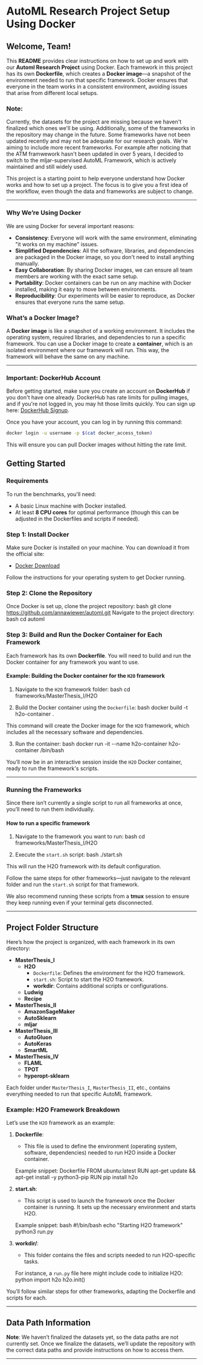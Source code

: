 # AutoML Research Project Setup Using Docker

## Welcome, Team!

This **README** provides clear instructions on how to set up and work with our **Automl Research Project** using Docker. Each framework in this project has its own **Dockerfile**, which creates a **Docker image**—a snapshot of the environment needed to run that specific framework. Docker ensures that everyone in the team works in a consistent environment, avoiding issues that arise from different local setups.

### **Note:**
Currently, the datasets for the project are missing because we haven't finalized which ones we'll be using. Additionally, some of the frameworks in the repository may change in the future. Some frameworks have not been updated recently and may not be adequate for our research goals. We're aiming to include more recent frameworks. For example after noticing that the ATM framwework hasn't been updated in over 5 years, I decided to switch to the   mljar-supervised AutoML Framework, which is actively maintained and still widely used.

This project is a starting point to help everyone understand how Docker works and how to set up a project. The focus is to give you a first idea of the workflow, even though the data and frameworks are subject to change.

---

### Why We’re Using Docker

We are using Docker for several important reasons:
- **Consistency**: Everyone will work with the same environment, eliminating "it works on my machine" issues.
- **Simplified Dependencies**: All the software, libraries, and dependencies are packaged in the Docker image, so you don't need to install anything manually.
- **Easy Collaboration**: By sharing Docker images, we can ensure all team members are working with the exact same setup.
- **Portability**: Docker containers can be run on any machine with Docker installed, making it easy to move between environments.
- **Reproducibility**: Our experiments will be easier to reproduce, as Docker ensures that everyone runs the same setup.

### What’s a Docker Image?

A **Docker image** is like a snapshot of a working environment. It includes the operating system, required libraries, and dependencies to run a specific framework. You can use a Docker image to create a **container**, which is an isolated environment where our framework will run. This way, the framework will behave the same on any machine.

---

### Important: DockerHub Account

Before getting started, make sure you create an account on **DockerHub** if you don't have one already. DockerHub has rate limits for pulling images, and if you're not logged in, you may hit those limits quickly. You can sign up here: [DockerHub Signup](https://hub.docker.com/signup).

Once you have your account, you can log in by running this command:

```bash
docker login -u username -p $(cat docker_access_token)

```
This will ensure you can pull Docker images without hitting the rate limit.

## Getting Started

### Requirements

To run the benchmarks, you'll need:
- A basic Linux machine with Docker installed.
- At least **8 CPU cores** for optimal performance (though this can be adjusted in the Dockerfiles and scripts if needed).

### Step 1: Install Docker
Make sure Docker is installed on your machine. You can download it from the official site:

- [Docker Download](https://www.docker.com/get-started)

Follow the instructions for your operating system to get Docker running.

### Step 2: Clone the Repository

Once Docker is set up, clone the project repository:
bash
git clone https://github.com/annawiewer/automl.git
Navigate to the project directory:
bash
cd automl
### Step 3: Build and Run the Docker Container for Each Framework

Each framework has its own **Dockerfile**. You will need to build and run the Docker container for any framework you want to use.

#### Example: Building the Docker container for the `H2O` framework

1. Navigate to the `H2O` framework folder:
bash
   cd frameworks/MasterThesis_I/H2O
   
2. Build the Docker container using the `Dockerfile`:
bash
   docker build -t h2o-container .
   
This command will create the Docker image for the `H2O` framework, which includes all the necessary software and dependencies.

3. Run the container:
bash
   docker run -it --name h2o-container h2o-container /bin/bash
   
You’ll now be in an interactive session inside the `H2O` Docker container, ready to run the framework's scripts.

---

### Running the Frameworks

Since there isn’t currently a single script to run all frameworks at once, you’ll need to run them individually.

#### How to run a specific framework

1. Navigate to the framework you want to run:
bash
   cd frameworks/MasterThesis_I/H2O
   
2. Execute the `start.sh` script:
bash
   ./start.sh
   
This will run the H2O framework with its default configuration.

Follow the same steps for other frameworks—just navigate to the relevant folder and run the `start.sh` script for that framework.

We also recommend running these scripts from a **tmux** session to ensure they keep running even if your terminal gets disconnected.

---

## Project Folder Structure

Here’s how the project is organized, with each framework in its own directory:

- **MasterThesis_I**  
  - **H2O**
    - `Dockerfile`: Defines the environment for the H2O framework.
    - `start.sh`: Script to start the H2O framework.
    - **workdir**: Contains additional scripts or configurations.
  - **Ludwig**
  - **Recipe**
- **MasterThesis_II**  
  - **AmazonSageMaker**
  - **AutoSklearn**
  - **mljar**
- **MasterThesis_III**  
  - **AutoGluon**
  - **AutoKeras**
  - **SmartML**
- **MasterThesis_IV**  
  - **FLAML**
  - **TPOT**
  - **hyperopt-sklearn**

Each folder under `MasterThesis_I`, `MasterThesis_II`, etc., contains everything needed to run that specific AutoML framework.

### Example: H2O Framework Breakdown

Let’s use the `H2O` framework as an example:

1. **Dockerfile**: 
   - This file is used to define the environment (operating system, software, dependencies) needed to run H2O inside a Docker container.
   
   Example snippet:
Dockerfile
   FROM ubuntu:latest
   RUN apt-get update && apt-get install -y python3-pip
   RUN pip install h2o
   
2. **start.sh**: 
   - This script is used to launch the framework once the Docker container is running. It sets up the necessary environment and starts H2O.
   
   Example snippet:
bash
   #!/bin/bash
   echo "Starting H2O framework"
   python3 run.py
   
3. **workdir/**: 
   - This folder contains the files and scripts needed to run H2O-specific tasks. 
   
   For instance, a `run.py` file here might include code to initialize H2O:
python
   import h2o
   h2o.init()
   
You’ll follow similar steps for other frameworks, adapting the Dockerfile and scripts for each.

---

## Data Path Information

**Note**: We haven’t finalized the datasets yet, so the data paths are not currently set. Once we finalize the datasets, we’ll update the repository with the correct data paths and provide instructions on how to access them.

---

